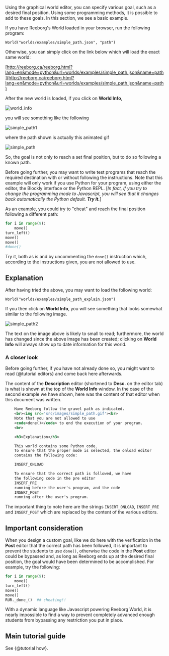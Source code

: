Using the graphical world editor, you can specify various goal, such as
a desired final position.  Using some programming methods, it is possible
to add to these goals.  In this section, we see a basic example.

If you have Reeborg's World loaded in your browser, run the following program:
```
World("worlds/examples/simple_path.json", "path")
```

Otherwise, you can simply click on the link below which will load the exact same world:

[http://reeborg.ca/reeborg.html?lang=en&mode=python&url=worlds/examples/simple_path.json&name=path](http://reeborg.ca/reeborg.html?lang=en&mode=python&url=worlds/examples/simple_path.json&name=path)

After the new world is loaded, if you click on **World Info**,

![world_info][world_info]

[world_info]: ../../src/images/world_info.png


you will see something like the following

![simple_path1][simple_path1]

[simple_path1]: ../../src/images/simple_path1.png

where the path shown is actually this animated gif

![simple_path][simple_path]

[simple_path]: ../../src/images/simple_path.gif

So, the goal is not only to reach a set final position, but to do so
following a known path.

Before going further, you may want to write test programs that reach the required destination with or without following the instructions.
Note that this example will only work if you use Python for your program,
using either the editor, the Blockly interface or the Python REPL.
[_In fact, if you try to change the programming mode to Javascript, you will
see that it changes back automatically the Python default. **Try it.**_]

As an example, you could try to "cheat" and reach the final position
following a different path:

```python
for i in range(9):
    move()
turn_left()
move()
move()
#done()

```

Try it, both as is and by uncommenting the `done()` instruction which,
according to the instructions given, you are not allowed to use.

## Explanation

After having tried the above, you may want to load the following world:

```
World("worlds/examples/simple_path_explain.json")
```

If you then click on **World Info**, you will see something that looks
somewhat similar to the following image.

![simple_path2][simple_path2]

[simple_path2]: ../../src/images/simple_path_explain.png

The text on the image above is likely to small to read; furthermore, the
world has changed since the above image has been created; clicking on
**World Info** will always show up to date information for this world.

### A closer look

Before going further, if you have not already done so, you might want to
read {@tutorial editors} and come back here afterwards.


The content of the **Description** editor (shortened to **Desc.** on the editor tab) is what is shown at the top of the **World Info** window.
In the case of the second example we have shown, here was the content of that editor
when this document was written.

```xml
    Have Reeborg follow the gravel path as indicated.
    <br><img src='src/images/simple_path.gif'><br>
    Note that you are not allowed to use
    <code>done()</code> to end the execution of your program.
    <br>

    <h3>Explanation</h3>

    This world contains some Python code.
    To ensure that the proper mode is selected, the onload editor
    contains the following code:

    INSERT_ONLOAD

    To ensure that the correct path is followed, we have
    the following code in the pre editor
    INSERT_PRE
    running before the user's program, and the code
    INSERT_POST
    running after the user's program.
```

The important thing to note here are the strings `INSERT_ONLOAD`, `INSERT_PRE` and `INSERT_POST`
which are replaced by the content of the various editors.


## Important consideration

When you design a custom goal, like we do here with the verification
in the **Post** editor that the correct path has been followed,
it is important to prevent the students to use `done()`, otherwise the
code in the **Post** editor could be bypassed and, as long as Reeborg
ends up at the desired final position, the goal would have been
determined to be accomplished.  For example, try the following:

```python
for i in range(9):
    move()
turn_left()
move()
move()
RUR._done_()  ## cheating!!
```

With a dynamic language like Javascript powering Reeborg World, it is
nearly impossible to find a way to prevent completely advanced enough
students from bypassing any restriction you put in place.

## Main tutorial guide

See {@tutorial how}.